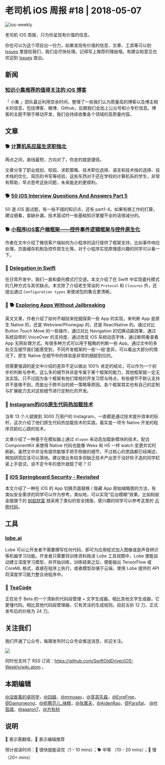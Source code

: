 # 老司机 iOS 周报 #18 | 2018-05-07

![ios-weekly](https://github.com/SwiftOldDriver/iOS-Weekly/raw/master/assets/ios-weekly.png)

老司机 iOS 周报，只为你呈现有价值的信息。

你也可以为这个项目出一份力，如果发现有价值的信息、文章、工具等可以到 [Issues](https://github.com/SwiftOldDriver/iOS-Weekly/issues) 里提给我们，我们会尽快处理。记得写上推荐的理由哦。有建议和意见也欢迎到 [Issues](https://github.com/SwiftOldDriver/iOS-Weekly/issues) 提出。

## 新闻

### [知识小集推荐的值得关注的 iOS 博客](https://github.com/awesome-tips/blogs)

「 小集 」团队最近利用空余时间，整理了一些我们认为质量高的博客以及博主相关的信息，包括博客、微博、Github，后期我们会加上公众号和小专栏信息。博客的主题不限于移动开发，我们会持续收集各个领域的高质量内容。


## 文章

### 🐕 [计算机系应届生求职指北](https://github.com/easychen/career-guide-for-cs-graduate)

两点之间，直线最短，方向对了，你走的就是捷径。

文章分享了职业规划、校招、求职策略、技术职位选择、语言和技术栈的选择、技术栈的优化、简历的书写等经验，这些东西对于还在学校的计算机系的学生，非常有帮助，早点思考这些问题，未来能走的更顺利。

### 🐕 [50 iOS Interview Questions And Answers Part 5](https://medium.com/@duruldalkanat/50-ios-interview-questions-and-answers-part-5-de6241374a8f)

50 道 iOS 面试题，有一些不错的知识点，还有 part1-4。如果有换工作的打算，建议细看，查缺补漏，技术面试时一些基础知识掌握不全的话很减分的。

### 🐕 [小程序iOS客户端框架——控件事件逻辑框架与控件原生化](http://www.wxapp-union.com/portal.php?mod=view&aid=3942)

作者在文中介绍了微信客户端如何为小程序的运行提供了框架支持，比如事件响应处理，页面缓存机制及控件原生化等。对于小程序实现原理感兴趣的同学可以看一下。

### 🐎 [Delegation in Swift](https://www.swiftbysundell.com/posts/delegation-in-swift)

在日常开发中，我们一直和委托模式打交道。本文介绍了在 Swift 中实现委托模式的几种方式与其优缺点。本文除了介绍老生常谈的 `Protocol` 和 `Closures` 外，还提出通过 `Configuration types` 来使闭包的集合更清晰。

### 🚧 🐕 [Exploring Apps Without Jailbreaking](https://medium.com/@nathangitter/exploring-apps-without-jailbreaking-e932904f9863)

英文文章，作者介绍了如何不越狱来挖掘探索一些 App 的实现，来判断 App 是原生 Native 的，还是 Webview/Phonegap 的，还是 ReactNative 的。通过对比 Button Touch Move 的一些操作，通过对比 Navigation 的切换动画效果，通过系统自带的 VoiceOver 的支持度，通过改变 iOS 系统动态字体，通过断网看查看 App 无网处理方式。有很多种方式可以用于粗略的判断一些 App。通过文中的多处交互细节我们能感受到，不同开发框架的一些‘一般’差异，可以看出大部分的情况下，原生 Native 在细节中的体验是非常的细腻到位的。

但需要强调的是文中介绍的差异不足以做出 100% 肯定的结论，可以作为一个初步的判断与参考。这么多的细节并非是专属于某个框架的能力，其他框架就一定无法实现。只不过因为各个框架有他们常规的开发习惯与特点，有些细节不默认支持并不是做不到，而是出于跨平台的统一策略等原因。各个框架其实也有自己的定制与扩展能力去对这些细节进行定制化的开发。

### 🐎 [Instagram的iOS原生代码热加载技术](https://mp.weixin.qq.com/s/K29u4BDmzKUIvIImyb22Cw)

当年 13 个人就做到 3000 万用户的 Instagram，一直都是通过技术提升效率的标杆。这次介绍了他们原生代码热加载技术的实践，着实是一项令 Native 开发的程序员脸红心跳的技术。

文章介绍了一种基于在模拟器上通过 `dlopen` 来动态加载新模块的技术，配合 ComponentKit 来使得 Native 代码也能像 Weex 和 H5 一样 watch 变更并实时刷新。虽然文中并没有提供能够手把手照做的细节，不过核心的思路都已经阐述，稍加研究应该可以落地。建议做业务较多但缺乏技术产出苦于没好轮子造的同学赶紧上手尝试，说不定今年的晋升就稳了呢？:D

### 🐎 [iOS Springboard Security - Revisited](https://medium.com/@dfplaughton/ios-springboard-security-revisited-f55d7f057e4a)

本文介绍了一种在 iOS 的 App 切换页面替换 / 隐藏 App 原始缩略图的方法，有类似安全需求的同学可以作为参考。类似地，可以实现“后台模糊”效果，比如蚂蚁金服旗下的 [蚂蚁财富](https://itunes.apple.com/cn/app/AntWealth/id1025628019?mt=8) 就采用了类似的安全措施，感兴趣的同学可以参考这里的 [示例代码](https://github.com/EyreFree/VSCAM/tree/master/VSCAM/3rdPart/SecurityStrategy)。

## 工具

### [lobe.ai](https://lobe.ai/tour)

Lobe 可以让开发者不需要撰写任何代码，即可为应用程式加入图像或是声音辨识等机器学习功能。开发者只需要将训练资料拖进 Lobe 工具视图中，Lobe 便能自动建立深度学习模型，并开始训练，训练结束之后，便能输出 TensorFlow 或 CoreML 格式，直接在程序上执行，或者模型存储于云端，使用 Lobe 提供的 API 将深度学习能力整合进程序中。

### 🚧 [TeaCode](http://apptorium.com/teacode)

正在处于 Beta 的一个清新的代码段管理 + 文字生成器。相比其他文字生成器，它更懂代码。相比其他代码段管理器，它有灵活的生成规则。目前五折 12 刀，正式发布后的价格为 24 刀。

## 关注我们

我们开通了公众号，每期发布时公众号会推送消息，欢迎关注。

![](https://github.com/SwiftOldDriver/iOS-Weekly/blob/master/assets/qrcode_for_wechat.jpg?raw=true)

同时也支持了 RSS 订阅：https://github.com/SwiftOldDriver/iOS-Weekly/wiki.atom 。

## 本期编辑

[@没故事的卓同学](https://weibo.com/1926303682/profile)，[@四娘](https://kemchenj.github.io)，[@mmoaay](https://weibo.com/u/1302422271)，[@享耳先森](https://github.com/iblacksun)，[@EyreFree](https://weibo.com/eyrefree777)，[@Damonwong](https://weibo.com/damonone)，[@折腾范儿_味精](http://weibo.com/agvicking)，[@张嘉夫](https://weibo.com/2949394297)，[@AidenRao](https://weibo.com/AidenRao)，[@Parsifal](https://weibo.com/parsifalchang)， [@叶孤城](https://weibo.com/u/1438670852)，[@aaaron7](https://weibo.com/aaaron7)，[@方秋枋](https://weibo.com/100mango)

## 说明

🚧 表示需翻墙，🌟 表示编辑推荐

预计阅读时间：🐎 很快就能读完（1 - 10 mins）；🐕 中等 （10 - 20 mins）；🐢 慢（20+ mins）
